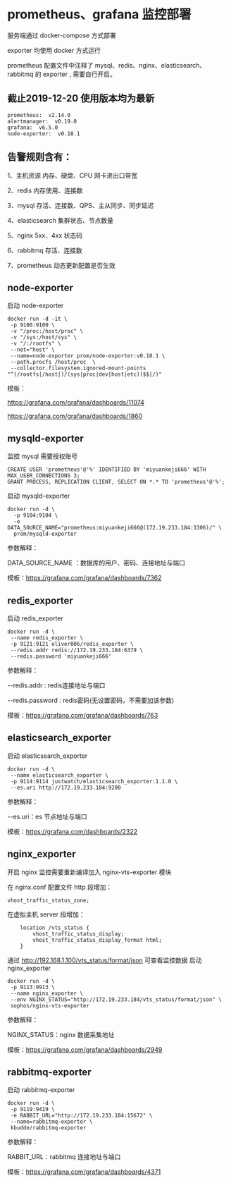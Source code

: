 # prometheus、grafana 监控部署

服务端通过 docker-compose 方式部署

exporter 均使用 docker 方式运行

prometheus 配置文件中注释了 mysql、redis、nginx、elasticsearch、rabbitmq 的 exporter , 需要自行开启。 


## 截止2019-12-20 使用版本均为最新

```
prometheus:  v2.14.0
alertmanager:  v0.19.0
grafana:  v6.5.0
node-exporter:  v0.18.1
```

## 告警规则含有：
1、主机资源 内存、硬盘、CPU 网卡进出口带宽

2、redis 内存使用、连接数

3、mysql 存活、连接数、QPS、主从同步、同步延迟

4、elasticsearch 集群状态、节点数量

5、nginx 5xx、4xx 状态码 

6、rabbitmq 存活、连接数

7、prometheus 动态更新配置是否生效

## node-exporter
启动 node-exporter
```
docker run -d -it \
 -p 9100:9100 \
 -v "/proc:/host/proc" \
 -v "/sys:/host/sys" \
 -v "/:/rootfs" \
 --net="host" \
 --name=node-exporter prom/node-exporter:v0.18.1 \
 --path.procfs /host/proc  \
 --collector.filesystem.ignored-mount-points "^(/rootfs|/host|)/(sys|proc|dev|host|etc)($$|/)"
```
模板：

https://grafana.com/grafana/dashboards/11074

https://grafana.com/grafana/dashboards/1860

## mysqld-exporter
监控 mysql 需要授权账号
```
CREATE USER 'prometheus'@'%' IDENTIFIED BY 'miyuankeji666' WITH MAX_USER_CONNECTIONS 3;
GRANT PROCESS, REPLICATION CLIENT, SELECT ON *.* TO 'prometheus'@'%';
```
启动 mysqld-exporter
```
docker run -d \
  -p 9104:9104 \
  -e DATA_SOURCE_NAME="prometheus:miyuankeji666@(172.19.233.184:3306)/" \
  prom/mysqld-exporter
```
参数解释：

DATA_SOURCE_NAME ：数据库的用户、密码、连接地址与端口

模板：https://grafana.com/grafana/dashboards/7362

## redis_exporter
启动 redis_exporter
```
docker run -d \
 --name redis_exporter \
 -p 9121:9121 oliver006/redis_exporter \
 --redis.addr redis://172.19.233.184:6379 \
 --redis.password 'miyuankeji666'
```
参数解释：

--redis.addr : redis连接地址与端口

--redis.password : redis密码(无设置密码，不需要加该参数)

模板：https://grafana.com/grafana/dashboards/763

## elasticsearch_exporter
启动 elasticsearch_exporter
```
docker run -d \
 --name elasticsearch_exporter \
 -p 9114:9114 justwatch/elasticsearch_exporter:1.1.0 \
 --es.uri http://172.19.233.184:9200
```
参数解释：

--es.uri：es 节点地址与端口

模板：https://grafana.com/dashboards/2322

## nginx_exporter
开启 nginx 监控需要重新编译加入 nginx-vts-exporter 模块

在 nginx.conf 配置文件 http 段增加：
```
vhost_traffic_status_zone;
```
在虚拟主机 server 段增加：
```
    location /vts_status {
        vhost_traffic_status_display;
        vhost_traffic_status_display_format html;
    }
```
通过 http://192.168.1.100/vts_status/format/json 可查看监控数据
启动 nginx_exporter
```
docker run -d \
 -p 9113:9913 \
 --name nginx_exporter \
 --env NGINX_STATUS="http://172.19.233.184/vts_status/format/json" \
 sophos/nginx-vts-exporter
```
参数解释：

NGINX_STATUS：nginx 数据采集地址

模板：https://grafana.com/grafana/dashboards/2949

## rabbitmq-exporter
启动 rabbitmq-exporter
```
docker run -d \
 -p 9119:9419 \
 -e RABBIT_URL="http://172.19.233.184:15672" \
 --name=rabbitmq-exporter \
 kbudde/rabbitmq-exporter 
```
参数解释：

RABBIT_URL：rabbitmq 连接地址与端口

模板：https://grafana.com/grafana/dashboards/4371
